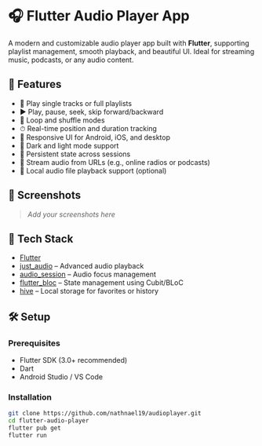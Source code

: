 # 🎧 Flutter Audio Player App

A modern and customizable audio player app built with **Flutter**, supporting playlist management, smooth playback, and beautiful UI. Ideal for streaming music, podcasts, or any audio content.

## 🚀 Features

- 🎵 Play single tracks or full playlists
- ▶️ Play, pause, seek, skip forward/backward
- 🔁 Loop and shuffle modes
- ⏱ Real-time position and duration tracking
- 📱 Responsive UI for Android, iOS, and desktop
- 🌙 Dark and light mode support
- 💾 Persistent state across sessions
- 📡 Stream audio from URLs (e.g., online radios or podcasts)
- 📂 Local audio file playback support (optional)

## 📸 Screenshots

> _Add your screenshots here_

## 🔧 Tech Stack

- [Flutter](https://flutter.dev)
- [just_audio](https://pub.dev/packages/just_audio) – Advanced audio playback
- [audio_session](https://pub.dev/packages/audio_session) – Audio focus management
- [flutter_bloc](https://pub.dev/packages/flutter_bloc) – State management using Cubit/BLoC
- [hive](https://pub.dev/packages/hive) – Local storage for favorites or history

## 🛠 Setup

### Prerequisites

- Flutter SDK (3.0+ recommended)
- Dart
- Android Studio / VS Code

### Installation

```bash
git clone https://github.com/nathnael19/audioplayer.git
cd flutter-audio-player
flutter pub get
flutter run
